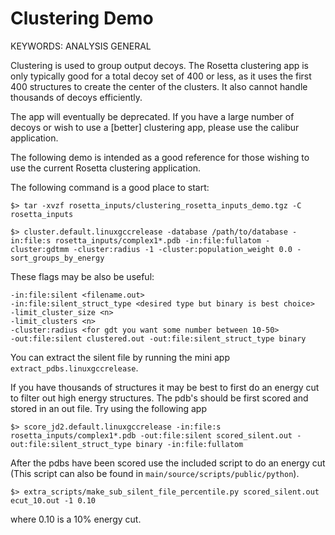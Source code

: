 Clustering Demo
===============

KEYWORDS: ANALYSIS GENERAL

Clustering is used to group output decoys.  The Rosetta clustering app is only typically good for a total decoy set of 400 or less, as it uses the first 400 structures to create the center of the clusters.   It also cannot handle thousands of decoys efficiently.

The app will eventually be deprecated.  If you have a large number of decoys or wish to use a [better] clustering app, please use the calibur application.

The following demo is intended as a good reference for those wishing to use the current Rosetta clustering application.

The following command is a good place to start:
	
    $> tar -xvzf rosetta_inputs/clustering_rosetta_inputs_demo.tgz -C rosetta_inputs

    $> cluster.default.linuxgccrelease -database /path/to/database -in:file:s rosetta_inputs/complex1*.pdb -in:file:fullatom -cluster:gdtmm -cluster:radius -1 -cluster:population_weight 0.0 -sort_groups_by_energy 

These flags may be also be useful:

    -in:file:silent <filename.out>
    -in:file:silent_struct_type <desired type but binary is best choice>
    -limit_cluster_size <n>
    -limit_clusters <n>
    -cluster:radius <for gdt you want some number between 10-50>
    -out:file:silent clustered.out -out:file:silent_struct_type binary

You can extract the silent file by running the mini app `extract_pdbs.linuxgccrelease`.

If you have thousands of structures it may be best to first do an energy cut to filter out high energy structures.
The pdb's should be first scored and stored in an out file.
Try using the following app

    $> score_jd2.default.linuxgccrelease -in:file:s rosetta_inputs/complex1*.pdb -out:file:silent scored_silent.out -out:file:silent_struct_type binary -in:file:fullatom

After the pdbs have been scored use the included script to do an energy cut (This script can also be found in ```main/source/scripts/public/python```).

    $> extra_scripts/make_sub_silent_file_percentile.py scored_silent.out ecut_10.out -1 0.10

where 0.10 is a 10% energy cut.

 
